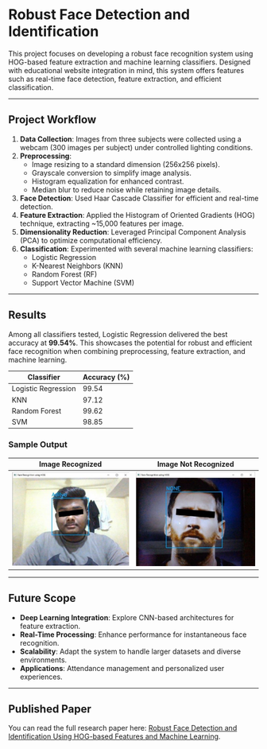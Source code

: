 # Robust Face Detection and Identification

This project focuses on developing a robust face recognition system using HOG-based feature extraction and machine learning classifiers. Designed with educational website integration in mind, this system offers features such as real-time face detection, feature extraction, and efficient classification.

---

## **Project Workflow**

1. **Data Collection**: Images from three subjects were collected using a webcam (300 images per subject) under controlled lighting conditions.
2. **Preprocessing**:
   - Image resizing to a standard dimension (256x256 pixels).
   - Grayscale conversion to simplify image analysis.
   - Histogram equalization for enhanced contrast.
   - Median blur to reduce noise while retaining image details.
3. **Face Detection**: Used Haar Cascade Classifier for efficient and real-time detection.
4. **Feature Extraction**: Applied the Histogram of Oriented Gradients (HOG) technique, extracting ~15,000 features per image.
5. **Dimensionality Reduction**: Leveraged Principal Component Analysis (PCA) to optimize computational efficiency.
6. **Classification**: Experimented with several machine learning classifiers:
   - Logistic Regression
   - K-Nearest Neighbors (KNN)
   - Random Forest (RF)
   - Support Vector Machine (SVM)

---

## **Results**

Among all classifiers tested, Logistic Regression delivered the best accuracy at **99.54%**. This showcases the potential for robust and efficient face recognition when combining preprocessing, feature extraction, and machine learning.

| Classifier          | Accuracy (%) |
|---------------------|--------------|
| Logistic Regression | 99.54        |
| KNN                 | 97.12        |
| Random Forest       | 99.62        |
| SVM                 | 98.85        |


### Sample Output
| Image Recognized     | Image Not Recognized     |
|-----------------------|--------------------------|
| ![Recognized](Images/Recognised.png)      | ![Not Recognized](Images/Not_Recognised.png)     |

---

## **Future Scope**

- **Deep Learning Integration**: Explore CNN-based architectures for feature extraction.
- **Real-Time Processing**: Enhance performance for instantaneous face recognition.
- **Scalability**: Adapt the system to handle larger datasets and diverse environments.
- **Applications**: Attendance management and personalized user experiences.

---

## **Published Paper**

You can read the full research paper here: [Robust Face Detection and Identification Using HOG-based Features and Machine Learning](https://doi.org/10.1109/INCOFT60753.2023.10425077). 

